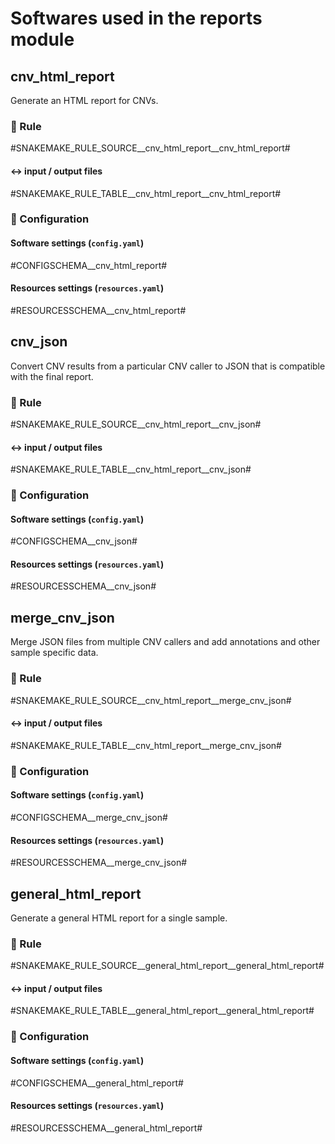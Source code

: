 # Softwares used in the reports module

## cnv_html_report

Generate an HTML report for CNVs.

### :snake: Rule

#SNAKEMAKE_RULE_SOURCE__cnv_html_report__cnv_html_report#

#### :left_right_arrow: input / output files

#SNAKEMAKE_RULE_TABLE__cnv_html_report__cnv_html_report#

### :wrench: Configuration

#### Software settings (`config.yaml`)

#CONFIGSCHEMA__cnv_html_report#

#### Resources settings (`resources.yaml`)

#RESOURCESSCHEMA__cnv_html_report#

## cnv_json

Convert CNV results from a particular CNV caller to JSON that is compatible with the final report.

### :snake: Rule

#SNAKEMAKE_RULE_SOURCE__cnv_html_report__cnv_json#

#### :left_right_arrow: input / output files

#SNAKEMAKE_RULE_TABLE__cnv_html_report__cnv_json#

### :wrench: Configuration

#### Software settings (`config.yaml`)

#CONFIGSCHEMA__cnv_json#

#### Resources settings (`resources.yaml`)

#RESOURCESSCHEMA__cnv_json#

## merge_cnv_json

Merge JSON files from multiple CNV callers and add annotations and other sample specific data.

### :snake: Rule

#SNAKEMAKE_RULE_SOURCE__cnv_html_report__merge_cnv_json#

#### :left_right_arrow: input / output files

#SNAKEMAKE_RULE_TABLE__cnv_html_report__merge_cnv_json#

### :wrench: Configuration

#### Software settings (`config.yaml`)

#CONFIGSCHEMA__merge_cnv_json#

#### Resources settings (`resources.yaml`)

#RESOURCESSCHEMA__merge_cnv_json#

## general_html_report

Generate a general HTML report for a single sample.

### :snake: Rule

#SNAKEMAKE_RULE_SOURCE__general_html_report__general_html_report#

#### :left_right_arrow: input / output files

#SNAKEMAKE_RULE_TABLE__general_html_report__general_html_report#

### :wrench: Configuration

#### Software settings (`config.yaml`)

#CONFIGSCHEMA__general_html_report#

#### Resources settings (`resources.yaml`)

#RESOURCESSCHEMA__general_html_report#

